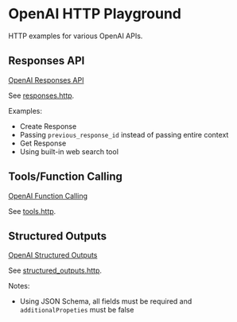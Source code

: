 # OpenAI HTTP Playground

HTTP examples for various OpenAI APIs.

## Responses API

[OpenAI Responses API](https://platform.openai.com/docs/guides/structured-outputs?api-mode=responses)

See [responses.http](responses-api.http).

Examples:
- Create Response
- Passing `previous_response_id` instead of passing entire context
- Get Response
- Using built-in web search tool

## Tools/Function Calling
[OpenAI Function Calling](https://platform.openai.com/docs/guides/function-calling?api-mode=responses)

See [tools.http](tools.http).

## Structured Outputs
[OpenAI Structured Outputs](https://platform.openai.com/docs/guides/structured-outputs?api-mode=responses)

See [structured_outputs.http](structured_outputs.http).

Notes:
- Using JSON Schema, all fields must be required and `additionalPropeties` must be false
